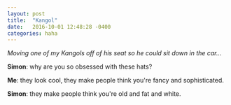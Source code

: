 ```yaml
---
layout: post
title:  "Kangol"
date:   2016-10-01 12:48:28 -0400
categories: haha
---
```


*Moving one of my Kangols off of his seat so he could sit down in the car...*

**Simon**: why are you so obsessed with these hats?

**Me**: they look cool, they make people think you're fancy and sophisticated.

**Simon**: they make people think you're old and fat and white.